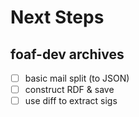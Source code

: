 # Next Steps

## foaf-dev archives

- [ ] basic mail split (to JSON)
- [ ] construct RDF & save
- [ ] use diff to extract sigs
